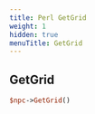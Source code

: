 ```yaml
---
title: Perl GetGrid
weight: 1
hidden: true
menuTitle: GetGrid
---
```

## GetGrid
```perl
$npc->GetGrid()
```